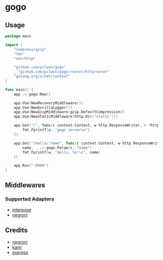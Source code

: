 # gogo


## Usage

```go
package main

import (
	"compress/gzip"
	"fmt"
	"net/http"

	"github.com/pilwon/gogo"
	_ "github.com/pilwon/gogo/router/httprouter"
	"golang.org/x/net/context"
)

func main() {
	app := gogo.New()

	app.Use(NewRecoveryMiddleware())
	app.Use(NewGorillaLogger())
	app.Use(NewGzipMiddleware(gzip.DefaultCompression))
	app.Use(NewStaticMiddleware(http.Dir("static")))

	app.Get("/", func(c context.Context, w http.ResponseWriter, r *http.Request) {
		fmt.Fprintf(w, "gogo server\n")
	})

	app.Get("/hello/:name", func(c context.Context, w http.ResponseWriter, r *http.Request) {
		name, _ := gogo.Param(c, "name")
		fmt.Fprintf(w, "Hello, %s!\n", name)
	})

	app.Run(":8080")
}
```


## Middlewares

### Supported Adapters

* [interpose](https://github.com/carbocation/interpose)
* [negroni](https://github.com/codegangsta/negroni)


## Credits

* [negroni](https://github.com/codegangsta/negroni)
* [kami](https://github.com/guregu/kami)
* [express](https://github.com/strongloop/express)
